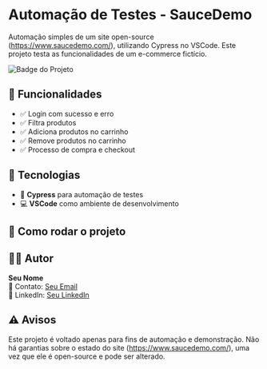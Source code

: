 # Automação de Testes - SauceDemo

Automação simples de um site open-source (https://www.saucedemo.com/), utilizando Cypress no VSCode. 
Este projeto testa as funcionalidades de um e-commerce fictício.

![Badge do Projeto](https://img.shields.io/badge/status-em%20desenvolvimento-yellow)

## 📌 Funcionalidades
- ✅ Login com sucesso e erro
- ✅ Filtra produtos
- ✅ Adiciona produtos no carrinho
- ✅ Remove produtos no carrinho
- ✅ Processo de compra e checkout

## 🚀 Tecnologias
- 🧪 **Cypress** para automação de testes
- 💻 **VSCode** como ambiente de desenvolvimento

## 📂 Como rodar o projeto


## 🧑‍💻 Autor
**Seu Nome**  
📩 Contato: [Seu Email](kakakarol94@hotmail.com)  
🔗 LinkedIn: [Seu LinkedIn](hhttps://www.linkedin.com/in/maria-karoline94/)



## ⚠️ Avisos
Este projeto é voltado apenas para fins de automação e demonstração. Não há garantias sobre o estado do site (https://www.saucedemo.com/), uma vez que ele é open-source e pode ser alterado.




